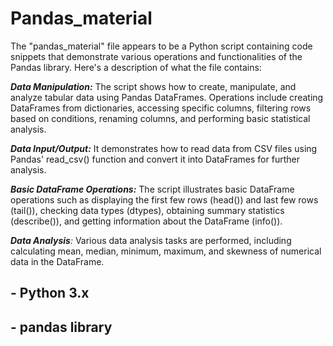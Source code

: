# Pandas_material

The "pandas_material" file appears to be a Python script containing code snippets that demonstrate various operations and functionalities of the Pandas library. Here's a description of what the file contains:

_**Data Manipulation:**_ The script shows how to create, manipulate, and analyze tabular data using Pandas DataFrames. Operations include creating DataFrames from dictionaries, accessing specific columns, filtering rows based on conditions, renaming columns, and performing basic statistical analysis.

_**Data Input/Output:**_ It demonstrates how to read data from CSV files using Pandas' read_csv() function and convert it into DataFrames for further analysis.

_**Basic DataFrame Operations:**_ The script illustrates basic DataFrame operations such as displaying the first few rows (head()) and last few rows (tail()), checking data types (dtypes), obtaining summary statistics (describe()), and getting information about the DataFrame (info()).

_**Data Analysis**:_ Various data analysis tasks are performed, including calculating mean, median, minimum, maximum, and skewness of numerical data in the DataFrame.

## - Python 3.x
## - pandas library
